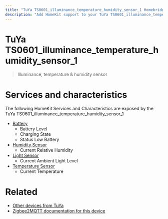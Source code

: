 ```yaml
---
title: "TuYa TS0601_illuminance_temperature_humidity_sensor_1 Homebridge/HomeKit integration"
description: "Add HomeKit support to your TuYa TS0601_illuminance_temperature_humidity_sensor_1, using Homebridge, Zigbee2MQTT and homebridge-z2m."
---
```

<!---
This file has been GENERATED using src/docgen/docgen.ts
DO NOT EDIT THIS FILE MANUALLY!
-->
# TuYa TS0601_illuminance_temperature_humidity_sensor_1
> Illuminance, temperature & humidity sensor


# Services and characteristics
The following HomeKit Services and Characteristics are exposed by
the TuYa TS0601_illuminance_temperature_humidity_sensor_1

* [Battery](../../battery.md)
  * Battery Level
  * Charging State
  * Status Low Battery
* [Humidity Sensor](../../sensors.md)
  * Current Relative Humidity
* [Light Sensor](../../sensors.md)
  * Current Ambient Light Level
* [Temperature Sensor](../../sensors.md)
  * Current Temperature


# Related
* [Other devices from TuYa](../index.md#tuya)
* [Zigbee2MQTT documentation for this device](https://www.zigbee2mqtt.io/devices/TS0601_illuminance_temperature_humidity_sensor_1.html)